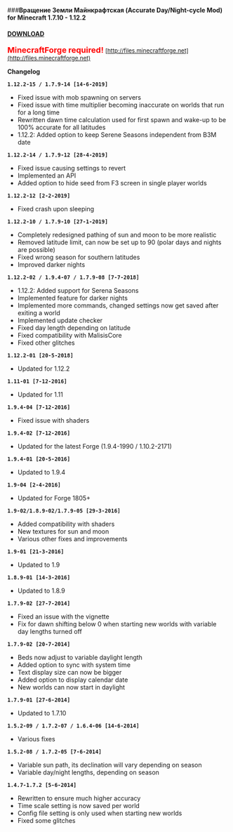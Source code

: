 ###**Вращение Земли Майнкрафтская (Accurate Day/Night-cycle Mod) for Minecraft 1.7.10 - 1.12.2**

#### **[DOWNLOAD](https://github.com/Sedridor/B3M/wiki/Downloads)**

**<font size=4 color=red>MinecraftForge required!</font>**
<font size=2>[http://files.minecraftforge.net](http://files.minecraftforge.net)</font>

**Changelog**

**`1.12.2-15 / 1.7.9-14 [14-6-2019]`**
- Fixed issue with mob spawning on servers
- Fixed issue with time multiplier becoming inaccurate on worlds that run for a long time
- Rewritten dawn time calculation used for first spawn and wake-up to be 100% accurate for all latitudes
- 1.12.2: Added option to keep Serene Seasons independent from B3M date

**`1.12.2-14 / 1.7.9-12 [28-4-2019]`**
- Fixed issue causing settings to revert
- Implemented an API
- Added option to hide seed from F3 screen in single player worlds

**`1.12.2-12 [2-2-2019]`**
- Fixed crash upon sleeping

**`1.12.2-10 / 1.7.9-10 [27-1-2019]`**
- Completely redesigned pathing of sun and moon to be more realistic
- Removed latitude limit, can now be set up to 90 (polar days and nights are possible)
- Fixed wrong season for southern latitudes
- Improved darker nights

**`1.12.2-02 / 1.9.4-07 / 1.7.9-08 [7-7-2018]`**
- 1.12.2: Added support for Serena Seasons
- Implemented feature for darker nights
- Implemented more commands, changed settings now get saved after exiting a world
- Implemented update checker
- Fixed day length depending on latitude
- Fixed compatibility with MalisisCore
- Fixed other glitches

**`1.12.2-01 [20-5-2018]`**
- Updated for 1.12.2

**`1.11-01 [7-12-2016]`**
- Updated for 1.11

**`1.9.4-04 [7-12-2016]`**
- Fixed issue with shaders

**`1.9.4-02 [7-12-2016]`**
- Updated for the latest Forge (1.9.4-1990 / 1.10.2-2171)

**`1.9.4-01 [20-5-2016]`**
- Updated to 1.9.4

**`1.9-04 [2-4-2016]`**
- Updated for Forge 1805+

**`1.9-02/1.8.9-02/1.7.9-05 [29-3-2016]`**
- Added compatibility with shaders
- New textures for sun and moon
- Various other fixes and improvements

**`1.9-01 [21-3-2016]`**
- Updated to 1.9

**`1.8.9-01 [14-3-2016]`**
- Updated to 1.8.9

**`1.7.9-02 [27-7-2014]`**
- Fixed an issue with the vignette
- Fix for dawn shifting below 0 when starting new worlds with variable day lengths turned off

**`1.7.9-02 [20-7-2014]`**
- Beds now adjust to variable daylight length
- Added option to sync with system time
- Text display size can now be bigger
- Added option to display calendar date
- New worlds can now start in daylight

**`1.7.9-01 [27-6-2014]`**
- Updated to 1.7.10

**`1.5.2-09 / 1.7.2-07 / 1.6.4-06 [14-6-2014]`**
- Various fixes

**`1.5.2-08 / 1.7.2-05 [7-6-2014]`**
- Variable sun path, its declination will vary depending on season
- Variable day/night lengths, depending on season

**`1.4.7-1.7.2 [5-6-2014]`**
- Rewritten to ensure much higher accuracy
- Time scale setting is now saved per world
- Config file setting is only used when starting new worlds
- Fixed some glitches
